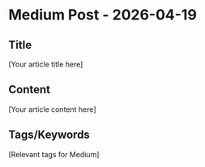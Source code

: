 # Medium Post - 2026-04-19

## Title
[Your article title here]

## Content
[Your article content here]

## Tags/Keywords
[Relevant tags for Medium]
